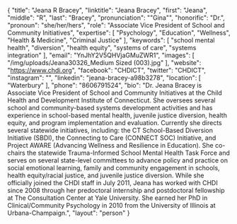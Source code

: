 {
  "title": "Jeana R Bracey",
  "linktitle": "Jeana Bracey",
  "first": "Jeana",
  "middle": "R",
  "last": "Bracey",
  "pronunciation": "\"Gina\"",
  "honorific": "Dr.",
  "pronoun": "she/her/hers",
  "role": "Associate Vice President of School and Community Initiatives",
  "expertise": [
    "Psychology",
    "Education",
    "Wellness",
    "Health & Medicine",
    "Criminal Justice"
  ],
  "keywords": [
    "school mental health",
    "diversion",
    "health equity",
    "systems of care",
    "systems integration"
  ],
  "email": "YnJhY2V5QHVjaGMuZWR1",
  "images": [
    "/img/uploads/Jeana30326_Medium Sized (003).jpg"
  ],
  "website": "https://www.chdi.org",
  "facebook": "CHDICT",
  "twitter": "CHDICT",
  "instagram": "",
  "linkedin": "jeana-bracey-a98b3278",
  "location": [
    "Waterbury"
  ],
  "phone": "8606791524",
  "bio": "Dr. Jeana Bracey is Associate Vice President of School and Community Initiatives at the Child Health and Development Institute of Connecticut. She oversees several school and community-based systems development activities and has experience in school-based mental health, juvenile justice diversion, health equity, and program implementation and evaluation. Currently she directs several statewide initiatives, including: the CT School-Based Diversion Initiative (SBDI), the Connecting to Care (CONNECT SOC) Initiative, and Project AWARE (Advancing Wellness and Resilience in Education). She co-chairs the statewide Trauma-Informed School Mental Health Task Force and serves on several state-level committees to advance policy and practice on social emotional learning, family and community engagement in schools, health equity/racial justice, and juvenile justice diversion. While she officially joined the CHDI staff in July 2011, Jeana has worked with CHDI since 2008 through her predoctoral internship and postdoctoral fellowship at The Consultation Center at Yale University. She earned her PhD in Clinical/Community Psychology in 2010 from the University of Illinois at Urbana-Champaign.",
  "layout": "person"
}
